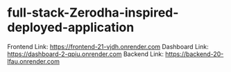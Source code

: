 # full-stack-Zerodha-inspired-deployed-application

Frontend Link: https://frontend-21-vjdh.onrender.com
Dashboard Link: https://dashboard-2-qpiu.onrender.com
Backend Link:  https://backend-20-lfau.onrender.com
